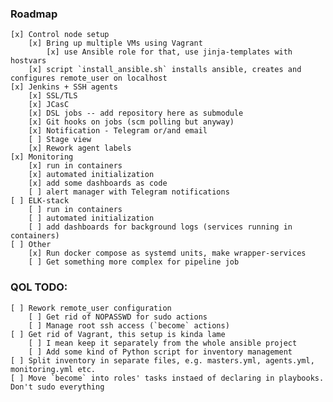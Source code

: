 ### Roadmap

    [x] Control node setup
        [x] Bring up multiple VMs using Vagrant
            [x] use Ansible role for that, use jinja-templates with hostvars
        [x] script `install_ansible.sh` installs ansible, creates and configures remote_user on localhost
    [x] Jenkins + SSH agents
        [x] SSL/TLS
        [x] JCasC
        [x] DSL jobs -- add repository here as submodule
        [x] Git hooks on jobs (scm polling but anyway)
        [x] Notification - Telegram or/and email
        [ ] Stage view
        [x] Rework agent labels
    [x] Monitoring
        [x] run in containers
        [x] automated initialization
        [x] add some dashboards as code
        [ ] alert manager with Telegram notifications
    [ ] ELK-stack
        [ ] run in containers
        [ ] automated initialization
        [ ] add dashboards for background logs (services running in containers)
    [ ] Other
        [x] Run docker compose as systemd units, make wrapper-services
        [ ] Get something more complex for pipeline job

### QOL TODO:
    [ ] Rework remote_user configuration
        [ ] Get rid of NOPASSWD for sudo actions
        [ ] Manage root ssh access (`become` actions)
    [ ] Get rid of Vagrant, this setup is kinda lame
        [ ] I mean keep it separately from the whole ansible project
        [ ] Add some kind of Python script for inventory management
    [ ] Split inventory in separate files, e.g. masters.yml, agents.yml, monitoring.yml etc.
    [ ] Move `become` into roles' tasks instaed of declaring in playbooks. Don't sudo everything

